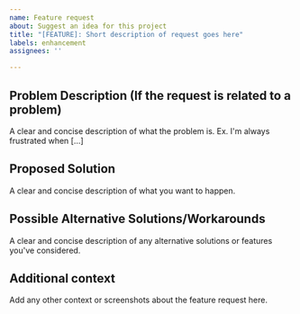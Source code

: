```yaml
---
name: Feature request
about: Suggest an idea for this project
title: "[FEATURE]: Short description of request goes here"
labels: enhancement
assignees: ''

---
```


## Problem Description (If the request is related to a problem)
A clear and concise description of what the problem is. Ex. I'm always frustrated when [...]

## Proposed Solution
A clear and concise description of what you want to happen.

## Possible Alternative Solutions/Workarounds
A clear and concise description of any alternative solutions or features you've considered.

## Additional context
Add any other context or screenshots about the feature request here.
